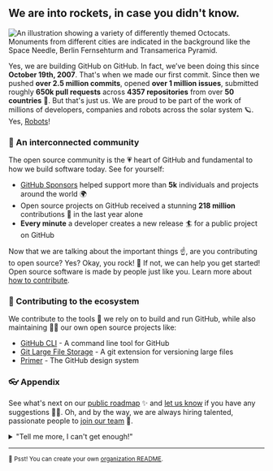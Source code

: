 ## We are into rockets, in case you didn't know.

 

![An illustration showing a variety of differently themed Octocats. Monuments from different cities are indicated in the background like the Space Needle, Berlin Fernsehturm and Transamerica Pyramid.](https://user-images.githubusercontent.com/3369400/133268513-5bfe2f93-4402-42c9-a403-81c9e86934b6.jpeg)

 

Yes, we are building GitHub on GitHub. In fact, we’ve been doing this since **October 19th, 2007**. That's when we made our first commit. Since then we pushed **over 2.5 million commits**, opened **over 1 million issues**, submitted roughly **650k pull requests** across **4357 repositories** from over **50 countries** 🤯. But that's just us. We are proud  to be part of the work of millions of developers, companies and robots across the solar system 🪐. Yes, [Robots](https://github.com/readme/featured/nasa-ingenuity-helicopter)!

 

### 🍿 An interconnected community

 

The open source community is the 💗 heart of GitHub and fundamental to how we build software today. See for yourself:

 

- [GitHub Sponsors](https://github.com/sponsors) helped support more than **5k** individuals and projects around the world 🌍
- Open source projects on GitHub received a stunning **218 million** contributions 🚀 in the last year alone
- **Every minute** a developer creates a new release 🏄 for a public project on GitHub

 

Now that we are talking about the important things ☝️, are you contributing to open source? Yes? Okay, you rock! 🎸 If not, we can help you get started! Open source software is made by people just like you. Learn more about [how to contribute](https://opensource.guide/).

 

### 🦦 Contributing to the ecosystem

 

We contribute to the tools 🔧 we rely on to build and run GitHub, while also maintaining 🧙‍♂️ our own open source projects like:

 

- [GitHub CLI](https://github.com/cli/cli) - A command line tool for GitHub
- [Git Large File Storage](https://github.com/git-lfs/git-lfs) - A git extension for versioning large files
- [Primer](https://github.com/primer/css) - The GitHub design system

 

### 👓 Appendix

 

See what's next on our [public roadmap](https://github.com/github/roadmap) ✨ and [let us know](https://github.com/github/feedback) if you have any suggestions 🙇‍♂️. Oh, and by the way, we are always hiring talented, passionate people to [join our team](https://github.com/about/careers) 🙌.

 

<details> 
<summary>"Tell me more, I can't get enough!"</summary>
<br>
<ul>
<li>GitHub is built using mighty 🔨 open source technologies like <a href="https://github.com/rails">Ruby on Rails</a>, <a href="https://github.com/golang">Go</a>, <a href="https://github.com/primer">Primer</a>, <a href="https://github.com/reactjs">React</a> and <a href="https://github.com/apache/kafka">Kafka</a> among others.</li>
<li>The three open source projects GitHub members have most contributed 👩‍💻 to are:
<ul>
<li><a href="https://github.com/microsoft/vscode">Visual Studio Code</a></li>
<li><a href="https://github.com/rails/rails">Ruby on Rails</a></li>
<li><a href="https://github.com/Homebrew">Homebrew</a></li>
</ul>
</li>
<li>By the way, our <a href="https://github.com/github/docs">documentation</a> 🤓 is also open sourced</li>
</ul>
</details>

 

---

 

<sub>🤫 Psst! You can create your own [organization README](https://docs.github.com/en/organizations/collaborating-with-groups-in-organizations/customizing-your-organizations-profile).</sub>

 

<!--
Made with 🖤
🙇‍♂️🎤⬇️
-->